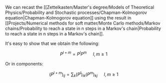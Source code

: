 We can recast the [[Zettelkasten/Master's degree/Models of Theoretical Physics/Probability and Stochastic processes/Chapman-Kolmogorov equation|Chapman-Kolmogorov equation]] using the result in [[Projects/Numerical methods for soft matter/Monte Carlo methods/Markov chains/Probability to reach a state in n steps in a Markov's chain|Probability to reach a state in n steps in a Markov's chain]].

It's easy to show that we obtain the following:

$$ P^{l+m}=P^lP^m \quad\ l,m\geq1$$

Or in components:

$$ (P^{l+m})_{ij}=\sum_k(P^l)_{ik}(P^m)_{kj}  \quad\ l,m\geq1$$
